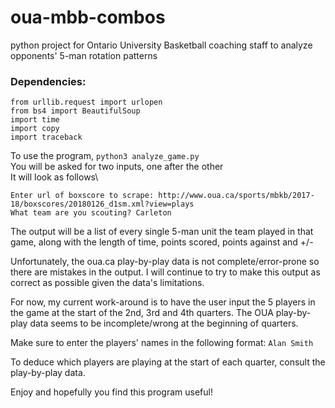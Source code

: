 # oua-mbb-combos
python project for Ontario University Basketball coaching staff to analyze opponents' 5-man rotation patterns

### Dependencies:
```
from urllib.request import urlopen
from bs4 import BeautifulSoup
import time
import copy
import traceback
```
To use the program, `python3 analyze_game.py`\
You will be asked for two inputs, one after the other\
It will look as follows\
```
Enter url of boxscore to scrape: http://www.oua.ca/sports/mbkb/2017-18/boxscores/20180126_d1sm.xml?view=plays
What team are you scouting? Carleton
```

The output will be a list of every single 5-man unit the team played in that game, along with the length of time, points scored, points against and +/-

Unfortunately, the oua.ca play-by-play data is not complete/error-prone so there are mistakes in the output. I will continue to try to make this output as correct as possible given the data's limitations.

For now, my current work-around is to have the user input the 5 players in the game at the start of the 2nd, 3rd and 4th quarters. The OUA play-by-play data seems to be incomplete/wrong at the beginning of quarters.

Make sure to enter the players' names in the following format: `Alan Smith`

To deduce which players are playing at the start of each quarter, consult the play-by-play data.

Enjoy and hopefully you find this program useful!
